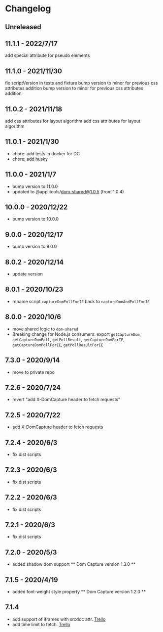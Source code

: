 
# Changelog

## Unreleased


## 11.1.1 - 2022/7/17

add special attribute for pseudo elements

## 11.1.0 - 2021/11/30

fix scriptVersion in tests and fixture
bump version to minor for previous css attributes addition
bump version to minor for previous css attributes addition
 ## 11.0.2 - 2021/11/18

add css attributes for layout algorithm 
add css attributes for layout algorithm 
## 11.0.1 - 2021/1/30

- chore: add tests in docker for DC
- chore: add husky

## 11.0.0 - 2021/1/7

- bump version to 11.0.0
- updated to @applitools/dom-shared@1.0.5 (from 1.0.4)

## 10.0.0 - 2020/12/22

- bump version to 10.0.0

## 9.0.0 - 2020/12/17

- bump version to 9.0.0

## 8.0.2 - 2020/12/14

- update version

## 8.0.1 - 2020/10/23

- rename script `captureDomPollForIE` back to `captureDomAndPollForIE`

## 8.0.0 - 2020/10/6

- move shared logic to `dom-shared`
- Breaking change for Node.js consumers: export `getCaptureDom`, `getCaptureDomPoll`, `getPollResult`, `getCaptureDomForIE`, `getCaptureDomPollForIE`, `getPollResultForIE`

## 7.3.0 - 2020/9/14

- move to private repo

## 7.2.6 - 2020/7/24

- revert "add X-DomCapture header to fetch requests"

## 7.2.5 - 2020/7/22

- add X-DomCapture header to fetch requests

## 7.2.4 - 2020/6/3

- fix dist scripts

## 7.2.3 - 2020/6/3

- fix dist scripts

## 7.2.2 - 2020/6/3

- fix dist scripts

## 7.2.1 - 2020/6/3

- fix dist scripts

 ## 7.2.0 - 2020/5/3

- added shadow dom support ** Dom Capture version 1.3.0 ** 

 ## 7.1.5 - 2020/4/19

- added font-weight style property ** Dom Capture version 1.2.0 ** 

## 7.1.4

- add support of iframes with srcdoc attr. [Trello](https://trello.com/c/LgVKNT5Y/196-iframe-srcdoc-attribute-not-supported-in-dom-snapshot-and-dom-capture)
- add time limit to fetch. [Trello](https://trello.com/c/wL1UaMT8/231-dom-capture-fetches-are-not-time-limited)
